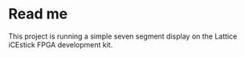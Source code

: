 # Read me
This project is running a simple seven segment display on the Lattice iCEstick FPGA development kit.
